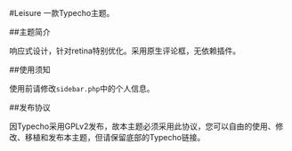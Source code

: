 #Leisure
一款Typecho主题。

##主题简介

响应式设计，针对retina特别优化。采用原生评论框，无依赖插件。

##使用须知

使用前请修改`sidebar.php`中的个人信息。

##发布协议

因Typecho采用GPLv2发布，故本主题必须采用此协议，您可以自由的使用、修改、移植和发布本主题，但请保留底部的Typecho链接。
